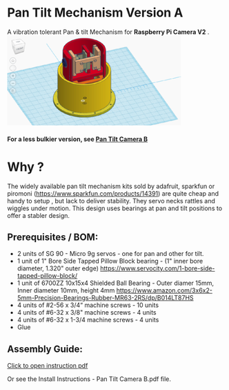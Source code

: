 # Pan Tilt Mechanism Version A
A vibration tolerant Pan & tilt Mechanism for **Raspberry Pi Camera V2** .
<img src="https://github.com/inertiarobotics/Pan-Tilt-Camera-A/blob/main/Camera%20Mount%20Component.png?raw=true" width="80%" height="80%">

#### For a less bulkier version, see [Pan Tilt Camera B](https://github.com/inertiarobotics/Pan-Tilt-Camera-B)


# Why ? 
The widely available pan tilt mechanism kits sold by adafruit, sparkfun or piromoni (https://www.sparkfun.com/products/14391) are quite cheap and handy to setup , but lack to deliver stability. They servo necks rattles and wiggles under motion. This design uses bearings at pan and tilt positions to offer a stabler design.

## Prerequisites / BOM:
- 2 units of SG 90 - Micro 9g servos - one for pan and other for tilt.
- 1 unit of 1" Bore Side Tapped Pillow Block bearing - (1" inner bore diameter, 1.320" outer edge)
https://www.servocity.com/1-bore-side-tapped-pillow-block/
- 1 unit of 6700ZZ 10x15x4 Shielded Ball Bearing - Outer diamer 15mm, Inner diameter 10mm, height 4mm 
https://www.amazon.com/3x6x2-5mm-Precision-Bearings-Rubber-MR63-2RS/dp/B014LT87HS
- 4 units of  #2-56 x 3/4“ machine screws - 10 units
- 4 units of #6-32 x 3/8" machine screws - 4 units
- 4 units of #6-32 x 1-3/4 machine screws - 4 units
- Glue

## Assembly Guide:
[Click to open instruction pdf ](Pan-Tilt-Camera-A/blob/main/Install%20Instructions%20-%20Pan%20Tilt%20Camera%20A.pdf)

Or see the Install Instructions - Pan Tilt Camera B.pdf file.
